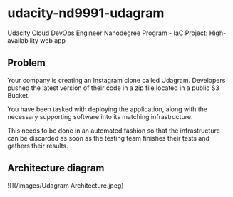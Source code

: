 # udacity-nd9991-udagram

Udacity Cloud DevOps Engineer Nanodegree Program - IaC Project: High-availability web app

## Problem

Your company is creating an Instagram clone called Udagram. Developers pushed the latest version of their code in a zip file located in a public S3 Bucket.

You have been tasked with deploying the application, along with the necessary supporting software into its matching infrastructure.

This needs to be done in an automated fashion so that the infrastructure can be discarded as soon as the testing team finishes their tests and gathers their results.

## Architecture diagram

![](/images/Udagram Architecture.jpeg)
